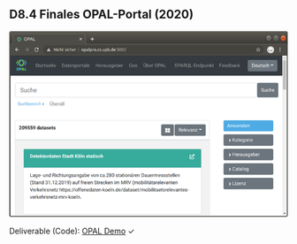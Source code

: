 ## D8.4 Finales OPAL-Portal (2020)

![](../Medien/AP8.4-Portal.png)

Deliverable (Code): [OPAL Demo](https://github.com/projekt-opal/demo) ✓

